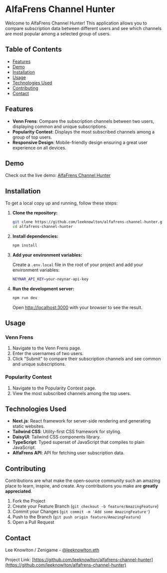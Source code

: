 # AlfaFrens Channel Hunter

Welcome to AlfaFrens Channel Hunter! This application allows you to compare subscription data between different users and see which channels are most popular among a selected group of users.

## Table of Contents

- [Features](#features)
- [Demo](#demo)
- [Installation](#installation)
- [Usage](#usage)
- [Technologies Used](#technologies-used)
- [Contributing](#contributing)
- [Contact](#contact)

## Features

- **Venn Frens**: Compare the subscription channels between two users, displaying common and unique subscriptions.
- **Popularity Contest**: Displays the most subscribed channels among a group of top users.
- **Responsive Design**: Mobile-friendly design ensuring a great user experience on all devices.

## Demo

Check out the live demo: [AlfaFrens Channel Hunter](https://afchannelhunter.zenigame.net)

## Installation

To get a local copy up and running, follow these steps:

1. **Clone the repository:**

    ```sh
    git clone https://github.com/leeknowlton/alfafrens-channel-hunter.git
    cd alfafrens-channel-hunter
    ```

2. **Install dependencies:**

    ```sh
    npm install
    ```

3. **Add your environment variables:**

    Create a `.env.local` file in the root of your project and add your environment variables:

    ```sh
    NEYNAR_API_KEY=your-neynar-api-key
    ```

4. **Run the development server:**

    ```sh
    npm run dev
    ```

    Open [http://localhost:3000](http://localhost:3000) with your browser to see the result.

## Usage

### Venn Frens

1. Navigate to the Venn Frens page.
2. Enter the usernames of two users.
3. Click "Submit" to compare their subscription channels and see common and unique subscriptions.

### Popularity Contest

1. Navigate to the Popularity Contest page.
2. View the most subscribed channels among the top users.

## Technologies Used

- **Next.js**: React framework for server-side rendering and generating static websites.
- **Tailwind CSS**: Utility-first CSS framework for styling.
- **DaisyUI**: Tailwind CSS components library.
- **TypeScript**: Typed superset of JavaScript that compiles to plain JavaScript.
- **AlfaFrens API**: API for fetching user subscription data.

## Contributing

Contributions are what make the open-source community such an amazing place to learn, inspire, and create. Any contributions you make are **greatly appreciated**.

1. Fork the Project
2. Create your Feature Branch (`git checkout -b feature/AmazingFeature`)
3. Commit your Changes (`git commit -m 'Add some AmazingFeature'`)
4. Push to the Branch (`git push origin feature/AmazingFeature`)
5. Open a Pull Request

## Contact

Lee Knowlton / Zenigame - [@leeknowlton.eth](https://warpcast.com/leeknowlton.eth)

Project Link: [https://github.com/leeknowlton/alfafrens-channel-hunter](https://github.com/leeknowlton/alfafrens-channel-hunter)
